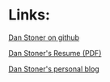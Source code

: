 
# Links:

[Dan Stoner on github](https://github.com/danstoner/)

[Dan Stoner's Resume (PDF)](https://github.com/danstoner/danstonerresume/raw/master/two_page/danstoner_resume_two_page.pdf)

[Dan Stoner's personal blog](http://thatlinuxbox.com/blog/)


